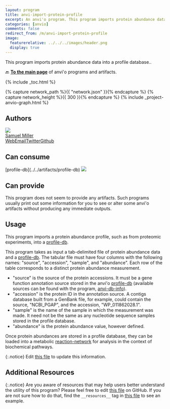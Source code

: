 ```yaml
---
layout: program
title: anvi-import-protein-profile
excerpt: An anvi'o program. This program imports protein abundance data into a profile database.
categories: [anvio]
comments: false
redirect_from: /m/anvi-import-protein-profile
image:
  featurerelative: ../../../images/header.png
  display: true
---
```


This program imports protein abundance data into a profile database..

🔙 **[To the main page](../../)** of anvi'o programs and artifacts.


{% include _toc.html %}
<div id="svg" class="subnetwork"></div>
{% capture network_path %}{{ "network.json" }}{% endcapture %}
{% capture network_height %}{{ 300 }}{% endcapture %}
{% include _project-anvio-graph.html %}


## Authors

<div class="anvio-person"><div class="anvio-person-info"><div class="anvio-person-photo"><img class="anvio-person-photo-img" src="../../images/authors/semiller10.jpg" /></div><div class="anvio-person-info-box"><a href="/people/semiller10" target="_blank"><span class="anvio-person-name">Samuel Miller</span></a><div class="anvio-person-social-box"><a href="https://semiller10.github.io" class="person-social" target="_blank"><i class="fa fa-fw fa-home"></i>Web</a><a href="mailto:samuelmiller10@gmail.com" class="person-social" target="_blank"><i class="fa fa-fw fa-envelope-square"></i>Email</a><a href="http://twitter.com/smiller_science" class="person-social" target="_blank"><i class="fa fa-fw fa-twitter-square"></i>Twitter</a><a href="http://github.com/semiller10" class="person-social" target="_blank"><i class="fa fa-fw fa-github"></i>Github</a></div></div></div></div>



## Can consume


<p style="text-align: left" markdown="1"><span class="artifact-r">[profile-db](../../artifacts/profile-db) <img src="../../images/icons/DB.png" class="artifact-icon-mini" /></span></p>


## Can provide


This program does not seem to provide any artifacts. Such programs usually print out some information for you to see or alter some anvi'o artifacts without producing any immediate outputs.


## Usage


This program imports a protein abundance profile, such as from proteomic experiments, into a <span class="artifact-n">[profile-db](/help/main/artifacts/profile-db)</span>.

This program takes as input a tab-delimited file of protein abundance data and a <span class="artifact-n">[profile-db](/help/main/artifacts/profile-db)</span>. The tabular file must have four columns with the following names: "source", "accession", "sample", and "abundance". Each row of the table corresponds to a distinct protein abundance measurement.

- "source" is the source of the protein accessions. It must be a gene function annotation source stored in the anvi'o <span class="artifact-n">[profile-db](/help/main/artifacts/profile-db)</span> (available sources can be found with the program, <span class="artifact-p">[anvi-db-info](/help/main/programs/anvi-db-info)</span>).
- "accession" is the protein ID in the annotation source. A contigs database built from a GenBank file, for example, could contain the source, "NCBI_PGAP", and the accession, "WP_011862028.1".
- "sample" is the name of the sample in which the measurement was made. It need not be the same as any nucleotide sequence samples stored in the profile database.
- "abundance" is the protein abundance value, however defined.

Once protein abundances are stored in a profile database, they can be loaded into a metabolic <span class="artifact-n">[reaction-network](/help/main/artifacts/reaction-network)</span> for analysis in the context of biochemical pathways.


{:.notice}
Edit [this file](https://github.com/merenlab/anvio/tree/master/anvio/docs/programs/anvi-import-protein-profile.md) to update this information.


## Additional Resources



{:.notice}
Are you aware of resources that may help users better understand the utility of this program? Please feel free to edit [this file](https://github.com/merenlab/anvio/tree/master/bin/anvi-import-protein-profile) on GitHub. If you are not sure how to do that, find the `__resources__` tag in [this file](https://github.com/merenlab/anvio/blob/master/bin/anvi-interactive) to see an example.

